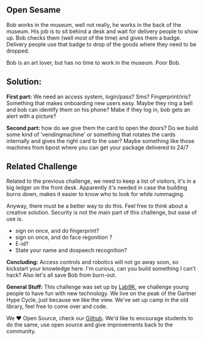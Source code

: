 ## Open Sesame 

Bob works in the museum, well not really, he works in the back of the museum. His job is to sit behind a desk and wait for delivery people to show up. Bob checks them (well *most* of the time) and gives them a badge. Delivery people use that badge to drop of the goods where they need to be dropped. 

Bob is an art lover, but has no time to work in the museum. Poor Bob. 

## Solution: 

**First part:** We need an access system, login/pass? Sms? Fingerprint/iris? Something that makes onboarding new users easy. Maybe they ring a bell and bob can identify them on his phone? Mabe if they log in, bob gets an alert with a picture?

**Second part:** how do we give them the card to open the doors? Do we build some kind of 'vendingmachine' or something  that rotates the cards internally and gives the right card to the user?  Maybe something like those machines from bpost where you can get your package delivered to 24/7

## Related Challenge

Related to the previous challenge, we need to keep a list of visitors, it's in a big ledger on the front desk. Apparently it's needed in case the building burns down, makes it easier to know who to look for while rummaging. 

Anyway, there must be a better way to do this. Feel free to think about a creative solution. Security is not the main part of this challenge, but ease of use is. 
- sign on once, and do fingerprint?
- sign on once, and do face regonition ?
- E-id? 
- State your name and dospeech recognition?

**Concluding:** Access controls and robotics will not go away soon, so kickstart your knowledge here. I'm curious, can you build something I can't hack? Also let's all save Bob from burn-out.

**General Stuff:** This challenge was set up by [Lab9K](https://lab9k.github.io/), we challenge young people to have fun with new technology. We live on the peak of the Gartner Hype Cycle, just because we like the view. We've set up camp in the old library, feel free to come over and code. 

We ❤ Open Source, check our [Github](https://github.com/lab9k). We'd like to encourage students to do the same, use open source and give improvements back to the community.